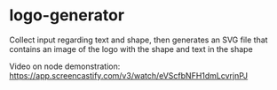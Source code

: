 # logo-generator

Collect input regarding text and shape, then generates an SVG file that contains an image of the logo with the shape and text in the shape

Video on node demonstration: https://app.screencastify.com/v3/watch/eVScfbNFH1dmLcvrjnPJ

